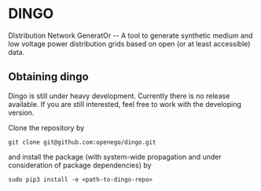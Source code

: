 DINGO
=====
DIstribution Network GeneratOr -- A tool to generate synthetic medium and low
voltage power distribution grids based on open (or at least accessible) data.
 
Obtaining dingo
---------------
Dingo is still under heavy development. Currently there is no release available.
If you are still interested, feel free to work with the developing version.
 
Clone the repository by 
 
```
git clone git@github.com:openego/dingo.git
```

and install the package (with system-wide propagation and under consideration of
package dependencies) by

```
sudo pip3 install -e <path-to-dingo-repo>
```